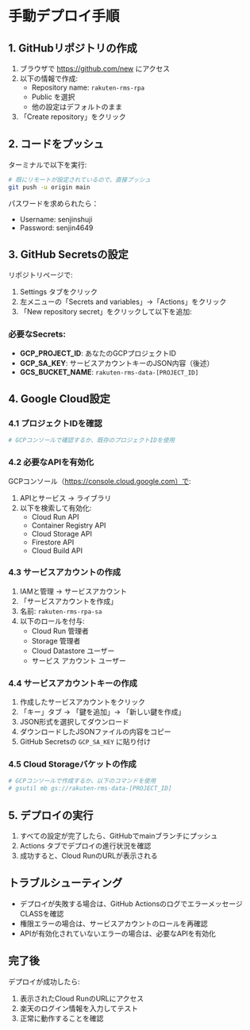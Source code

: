 # 手動デプロイ手順

## 1. GitHubリポジトリの作成

1. ブラウザで https://github.com/new にアクセス
2. 以下の情報で作成:
   - Repository name: `rakuten-rms-rpa`
   - Public を選択
   - 他の設定はデフォルトのまま
3. 「Create repository」をクリック

## 2. コードをプッシュ

ターミナルで以下を実行:

```bash
# 既にリモートが設定されているので、直接プッシュ
git push -u origin main
```

パスワードを求められたら：
- Username: senjinshuji
- Password: senjin4649

## 3. GitHub Secretsの設定

リポジトリページで:
1. Settings タブをクリック
2. 左メニューの「Secrets and variables」→「Actions」をクリック
3. 「New repository secret」をクリックして以下を追加:

### 必要なSecrets:
- **GCP_PROJECT_ID**: あなたのGCPプロジェクトID
- **GCP_SA_KEY**: サービスアカウントキーのJSON内容（後述）
- **GCS_BUCKET_NAME**: `rakuten-rms-data-[PROJECT_ID]`

## 4. Google Cloud設定

### 4.1 プロジェクトIDを確認
```bash
# GCPコンソールで確認するか、既存のプロジェクトIDを使用
```

### 4.2 必要なAPIを有効化
GCPコンソール（https://console.cloud.google.com）で:
1. APIとサービス → ライブラリ
2. 以下を検索して有効化:
   - Cloud Run API
   - Container Registry API
   - Cloud Storage API
   - Firestore API
   - Cloud Build API

### 4.3 サービスアカウントの作成
1. IAMと管理 → サービスアカウント
2. 「サービスアカウントを作成」
3. 名前: `rakuten-rms-rpa-sa`
4. 以下のロールを付与:
   - Cloud Run 管理者
   - Storage 管理者
   - Cloud Datastore ユーザー
   - サービス アカウント ユーザー

### 4.4 サービスアカウントキーの作成
1. 作成したサービスアカウントをクリック
2. 「キー」タブ → 「鍵を追加」→ 「新しい鍵を作成」
3. JSON形式を選択してダウンロード
4. ダウンロードしたJSONファイルの内容をコピー
5. GitHub Secretsの `GCP_SA_KEY` に貼り付け

### 4.5 Cloud Storageバケットの作成
```bash
# GCPコンソールで作成するか、以下のコマンドを使用
# gsutil mb gs://rakuten-rms-data-[PROJECT_ID]
```

## 5. デプロイの実行

1. すべての設定が完了したら、GitHubでmainブランチにプッシュ
2. Actions タブでデプロイの進行状況を確認
3. 成功すると、Cloud RunのURLが表示される

## トラブルシューティング

- デプロイが失敗する場合は、GitHub ActionsのログでエラーメッセージCLASSを確認
- 権限エラーの場合は、サービスアカウントのロールを再確認
- APIが有効化されていないエラーの場合は、必要なAPIを有効化

## 完了後

デプロイが成功したら:
1. 表示されたCloud RunのURLにアクセス
2. 楽天のログイン情報を入力してテスト
3. 正常に動作することを確認